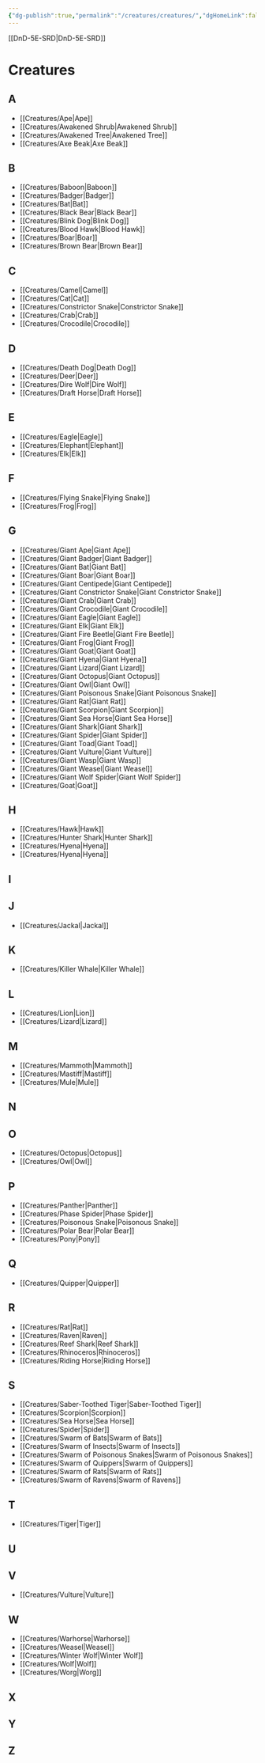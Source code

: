 ```yaml
---
{"dg-publish":true,"permalink":"/creatures/creatures/","dgHomeLink":false,"dgPassFrontmatter":true}
---
```


[[DnD-5E-SRD|DnD-5E-SRD]]
# Creatures
## A
- [[Creatures/Ape|Ape]]
- [[Creatures/Awakened Shrub|Awakened Shrub]]
- [[Creatures/Awakened Tree|Awakened Tree]]
- [[Creatures/Axe Beak|Axe Beak]]
## B
- [[Creatures/Baboon|Baboon]]
- [[Creatures/Badger|Badger]]
- [[Creatures/Bat|Bat]]
- [[Creatures/Black Bear|Black Bear]]
- [[Creatures/Blink Dog|Blink Dog]]
- [[Creatures/Blood Hawk|Blood Hawk]]
- [[Creatures/Boar|Boar]]
- [[Creatures/Brown Bear|Brown Bear]]
## C
- [[Creatures/Camel|Camel]]
- [[Creatures/Cat|Cat]]
- [[Creatures/Constrictor Snake|Constrictor Snake]]
- [[Creatures/Crab|Crab]]
- [[Creatures/Crocodile|Crocodile]]
## D
- [[Creatures/Death Dog|Death Dog]]
- [[Creatures/Deer|Deer]]
- [[Creatures/Dire Wolf|Dire Wolf]]
- [[Creatures/Draft Horse|Draft Horse]]
## E
- [[Creatures/Eagle|Eagle]]
- [[Creatures/Elephant|Elephant]]
- [[Creatures/Elk|Elk]]
## F
- [[Creatures/Flying Snake|Flying Snake]]
- [[Creatures/Frog|Frog]]
## G
- [[Creatures/Giant Ape|Giant Ape]]
- [[Creatures/Giant Badger|Giant Badger]]
- [[Creatures/Giant Bat|Giant Bat]]
- [[Creatures/Giant Boar|Giant Boar]]
- [[Creatures/Giant Centipede|Giant Centipede]]
- [[Creatures/Giant Constrictor Snake|Giant Constrictor Snake]]
- [[Creatures/Giant Crab|Giant Crab]]
- [[Creatures/Giant Crocodile|Giant Crocodile]]
- [[Creatures/Giant Eagle|Giant Eagle]]
- [[Creatures/Giant Elk|Giant Elk]]
- [[Creatures/Giant Fire Beetle|Giant Fire Beetle]]
- [[Creatures/Giant Frog|Giant Frog]]
- [[Creatures/Giant Goat|Giant Goat]]
- [[Creatures/Giant Hyena|Giant Hyena]]
- [[Creatures/Giant Lizard|Giant Lizard]]
- [[Creatures/Giant Octopus|Giant Octopus]]
- [[Creatures/Giant Owl|Giant Owl]]
- [[Creatures/Giant Poisonous Snake|Giant Poisonous Snake]]
- [[Creatures/Giant Rat|Giant Rat]]
- [[Creatures/Giant Scorpion|Giant Scorpion]]
- [[Creatures/Giant Sea Horse|Giant Sea Horse]]
- [[Creatures/Giant Shark|Giant Shark]]
- [[Creatures/Giant Spider|Giant Spider]]
- [[Creatures/Giant Toad|Giant Toad]]
- [[Creatures/Giant Vulture|Giant Vulture]]
- [[Creatures/Giant Wasp|Giant Wasp]]
- [[Creatures/Giant Weasel|Giant Weasel]]
- [[Creatures/Giant Wolf Spider|Giant Wolf Spider]]
- [[Creatures/Goat|Goat]]
## H
- [[Creatures/Hawk|Hawk]]
- [[Creatures/Hunter Shark|Hunter Shark]]
- [[Creatures/Hyena|Hyena]]
- [[Creatures/Hyena|Hyena]]
## I
## J
- [[Creatures/Jackal|Jackal]]
## K
- [[Creatures/Killer Whale|Killer Whale]]
## L
- [[Creatures/Lion|Lion]]
- [[Creatures/Lizard|Lizard]]
## M
- [[Creatures/Mammoth|Mammoth]]
- [[Creatures/Mastiff|Mastiff]]
- [[Creatures/Mule|Mule]]
## N
## O
- [[Creatures/Octopus|Octopus]]
- [[Creatures/Owl|Owl]]
## P
- [[Creatures/Panther|Panther]]
- [[Creatures/Phase Spider|Phase Spider]]
- [[Creatures/Poisonous Snake|Poisonous Snake]]
- [[Creatures/Polar Bear|Polar Bear]]
- [[Creatures/Pony|Pony]]
## Q
- [[Creatures/Quipper|Quipper]]
## R
- [[Creatures/Rat|Rat]]
- [[Creatures/Raven|Raven]]
- [[Creatures/Reef Shark|Reef Shark]]
- [[Creatures/Rhinoceros|Rhinoceros]]
- [[Creatures/Riding Horse|Riding Horse]]
## S
- [[Creatures/Saber-Toothed Tiger|Saber-Toothed Tiger]]
- [[Creatures/Scorpion|Scorpion]]
- [[Creatures/Sea Horse|Sea Horse]]
- [[Creatures/Spider|Spider]]
- [[Creatures/Swarm of Bats|Swarm of Bats]]
- [[Creatures/Swarm of Insects|Swarm of Insects]]
- [[Creatures/Swarm of Poisonous Snakes|Swarm of Poisonous Snakes]]
- [[Creatures/Swarm of Quippers|Swarm of Quippers]]
- [[Creatures/Swarm of Rats|Swarm of Rats]]
- [[Creatures/Swarm of Ravens|Swarm of Ravens]]
## T
- [[Creatures/Tiger|Tiger]]
## U
## V
- [[Creatures/Vulture|Vulture]]
## W
- [[Creatures/Warhorse|Warhorse]]
- [[Creatures/Weasel|Weasel]]
- [[Creatures/Winter Wolf|Winter Wolf]]
- [[Creatures/Wolf|Wolf]]
- [[Creatures/Worg|Worg]]
## X
## Y
## Z